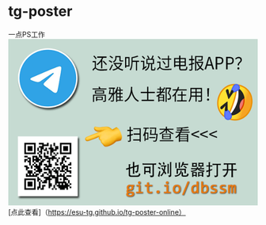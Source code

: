 # tg-poster
一点PS工作 <br>
![图片加载失败，请刷新页面](https://raw.githubusercontent.com/esu-tg/tg-poster/master/little-poster.png) <br>
[点此查看]（https://esu-tg.github.io/tg-poster-online） <br>
